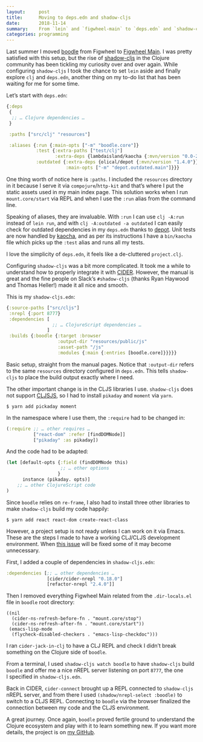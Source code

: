 ```yaml
---
layout:     post
title:      Moving to deps.edn and shadow-cljs
date:       2018-11-14
summary:    From `lein` and `figwheel-main` to `deps.edn` and `shadow-cljs`.
categories: programming
---
```


Last summer I moved [boodle](https://github.com/manuel-uberti/boodle) from
Figwheel to [Figwheel
Main](https://manuel-uberti.github.io/programming/2018/08/03/figwheel-main/).
I was pretty satisfied with this setup, but the rise of
[shadow-cljs](http://shadow-cljs.org/) in the Clojure community has been
tickling my curiosity over and over again. While configuring `shadow-cljs`
I took the chance to set `lein` aside and finally explore `clj` and `deps.edn`,
another thing on my to-do list that has been waiting for me for some time.

Let’s start with `deps.edn`:

``` clojure
{:deps
 {
  ;; … Clojure dependencies …
 }

 :paths ["src/clj" "resources"]

 :aliases {:run {:main-opts ["-m" "boodle.core"]}
           :test {:extra-paths ["test/clj"]
                  :extra-deps {lambdaisland/kaocha {:mvn/version "0.0-266"}}}
           :outdated {:extra-deps {olical/depot {:mvn/version "1.4.0"}}
                      :main-opts ["-m" "depot.outdated.main"]}}}
```

One thing worth of notice here is `:paths`. I included the `resources` directory
in it because I serve it via `compojure`/`http-kit` and that’s where I put the
static assets used in my main index page. This solution works when I run
`mount.core/start` via REPL and when I use the `:run` alias from the command
line.

Speaking of aliases, they are invaluable. With `:run` I can use `clj -A:run`
instead of `lein run`, and with `clj -A:outdated -a outdated` I can easily check
for outdated dependencies in my `deps.edn` thanks to
[depot](https://github.com/Olical/depot). Unit tests are now handled by
[kaocha](https://github.com/lambdaisland/kaocha), and as per its instructions
I have a `bin/kaocha` file which picks up the `:test` alias and runs all my
tests.

I love the simplicity of `deps.edn`, it feels like a de-cluttered `project.clj`.

Configuring `shadow-cljs` was a bit more complicated. It took me a while to
understand how to properly integrate it with
[CIDER](https://github.com/clojure-emacs/cider). However, the manual is great
and the fine people on Slack’s `#shadow-cljs` (thanks Ryan Haywood and Thomas
Heller!) made it all nice and smooth.

This is my `shadow-cljs.edn`:

``` clojure
{:source-paths ["src/cljs"]
 :nrepl {:port 8777}
 :dependencies [
                 ;; … ClojureScript dependencies …
               ]
 :builds {:boodle {:target :browser
                   :output-dir "resources/public/js"
                   :asset-path "/js"
                   :modules {:main {:entries [boodle.core]}}}}}
```

Basic setup, straight from the manual pages. Notice that `:output-dir` refers to
the same `resources` directory configured in `deps.edn`. This tells
`shadow-cljs` to place the build output exactly where I need.

The other important change is in the CLJS libraries I use. `shadow-cljs` does
not support [CLJSJS](https://cljsjs.github.io/), so I had to install `pikaday`
and `moment` via `yarn`.

``` shell
$ yarn add pickaday moment
```

In the namespace where I use them, the `:require` had to be changed in:

``` clojure
(:require ;; … other requires …
          ["react-dom" :refer [findDOMNode]]
          ["pikaday" :as pikaday])
```

And the code had to be adapted:

``` clojure
(let [default-opts {:field (findDOMNode this)
                    ;; … other options
                   }
      instance (pikaday. opts)]
    ;; … other ClojureScript code
)
```

Since `boodle` relies on `re-frame`, I also had to install three other libraries
to make `shadow-cljs` build my code happily:

``` shell
$ yarn add react react-dom create-react-class
```

However, a project setup is not ready unless I can work on it via Emacs. These
are the steps I made to have a working CLJ/CLJS development environment. When
[this issue](https://github.com/clojure-emacs/cider/issues/2447) will be fixed
some of it may become unnecessary.

First, I added a couple of dependencies in `shadow-cljs.edn`:

``` clojure
:dependencies [;; … other dependencies …
               [cider/cider-nrepl "0.18.0"]
               [refactor-nrepl "2.4.0"]]
```

Then I removed everything Figwheel Main related from the `.dir-locals.el` file
in `boodle` root directory:

``` emacs-lisp
((nil
  (cider-ns-refresh-before-fn . "mount.core/stop")
  (cider-ns-refresh-after-fn . "mount.core/start"))
 (emacs-lisp-mode
  (flycheck-disabled-checkers . "emacs-lisp-checkdoc")))
```

I ran `cider-jack-in-clj` to have a CLJ REPL and check I didn’t break something
on the Clojure side of `boodle`.

From a terminal, I used `shadow-cljs watch boodle` to have `shadow-cljs` build
`boodle` and offer me a nice nREPL server listening on port `8777`, the one
I specified in `shadow-cljs.edn`.

Back in CIDER, `cider-connect` brought up a REPL connected to `shadow-cljs`
nREPL server, and from there I used `(shadow/nrepl-select :boodle)` to switch to
a CLJS REPL. Connecting to `boodle` via the browser finalized the connection
between my code and the CLJS environment.

A great journey. Once again, `boodle` proved fertile ground to understand the
Clojure ecosystem and play with it to learn something new. If you want more
details, the project is on [my GitHub](https://github.com/manuel-uberti/boodle).

